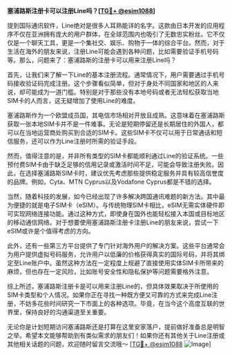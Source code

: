 **塞浦路斯注册卡可以注册Line吗？[[TG💪+ @esim1088](https://t.me/s/esim1088)]**

提到国际通讯软件，Line绝对是很多人耳熟能详的名字。这款由日本开发的应用程序不仅在亚洲拥有庞大的用户群体，在全球范围内也吸引了无数忠实粉丝。它不仅仅是一个聊天工具，更是一个集社交、娱乐、购物于一体的综合平台。然而，对于生活在海外的朋友来说，注册Line可能会遇到各种问题，比如需要验证手机号码等。那么，问题来了：塞浦路斯的注册卡可以用来注册Line吗？

首先，让我们来了解一下Line的基本注册流程。通常情况下，用户需要通过手机号码接收验证码完成注册。这个步骤看似简单，但对于身处不同国家和地区的人来说，却可能成为一道门槛。特别是对于那些没有本地号码或者无法轻松获取当地SIM卡的人而言，这无疑增加了使用Line的难度。

塞浦路斯作为一个欧盟成员国，其电信市场相对开放且成熟。这意味着在塞浦路斯获取一张本地SIM卡并不是一件难事。无论是短期停留还是长期居住的外国人，都可以在当地运营商处购买到合适的SIM卡。这些SIM卡不仅可以用于日常通话和短信服务，还可以作为Line注册时所需的验证手段。

然而，值得注意的是，并非所有类型的SIM卡都能顺利通过Line的验证系统。一些预付费SIM卡由于缺乏足够的信用记录或激活时间不足，可能会导致注册失败。因此，在选择塞浦路斯SIM卡时，建议优先考虑那些提供稳定服务并具有较高信誉度的品牌。例如，Cyta、MTN Cyprus以及Vodafone Cyprus都是不错的选择。

当然，随着科技的发展，如今已经出现了许多解决跨国通讯难题的新方法。其中最为便捷的就是电子SIM卡（eSIM）。与传统物理SIM卡相比，eSIM无需实体硬件即可实现网络连接功能。通过这种方式，即使身在国外也能轻松接入本国或目标地区的移动通信网络。对于想要使用塞浦路斯注册卡注册Line的朋友来说，尝试一下eSIM或许是个值得考虑的方向。

此外，还有一些第三方平台提供了专门针对海外用户的解决方案。这些平台通常会为用户提供虚拟号码服务，允许用户以低廉的价格获得真实的国际号码，并将其绑定至Line账户中。虽然这种方法在一定程度上规避了直接使用实体SIM卡所带来的麻烦，但也存在一定风险，比如账号安全性和隐私保护等问题需要格外注意。

综上所述，塞浦路斯注册卡是可以用来注册Line的，但具体效果取决于所使用的SIM卡类型和个人情况。如果你正在寻找一种既方便又可靠的方式来完成Line注册，不妨多花些时间研究一下市面上的各种选项。毕竟，在当今这个高度互联的世界里，保持良好的沟通渠道至关重要。

无论你是计划短期访问塞浦路斯还是打算在这里安家落户，提前做好准备总是明智之举。希望本文能够帮助到有类似需求的朋友们！如果你还有其他关于Line注册或其他相关话题的问题，欢迎随时留言交流哦～ [[TG💪+ @esim1088](https://t.me/s/esim1088) ![Image](https://i.postimg.cc/4NQfJmqS/Snipaste-2025-05-13-00-14-12.png)]